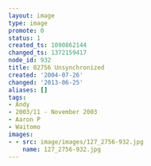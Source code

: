 ```yaml
---
layout: image
type: image
promote: 0
status: 1
created_ts: 1090862144
changed_ts: 1372159417
node_id: 932
title: 02756 Unsynchronized
created: '2004-07-26'
changed: '2013-06-25'
aliases: []
tags:
- Andy
- 2003/11 - November 2003
- Aaron P
- Waitomo
images:
- - src: image/images/127_2756-932.jpg
    name: 127_2756-932.jpg
---
```



